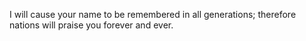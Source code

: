 I will cause your name to be remembered in all generations; therefore nations will praise you forever and ever.
